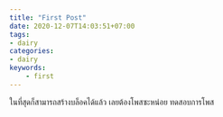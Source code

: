 ```yaml
---
title: "First Post"
date: 2020-12-07T14:03:51+07:00
tags:
- dairy
categories:
- dairy
keywords:
    - first
---
```


ในที่สุดก็สามารถสร้างบล็อคได้แล้ว เลยต้องโพสซะหน่อย ทดสอบการโพส 
